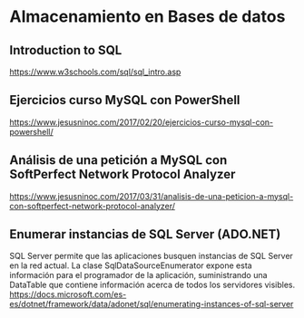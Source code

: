 # Almacenamiento en Bases de datos

## Introduction to SQL
https://www.w3schools.com/sql/sql_intro.asp

## Ejercicios curso MySQL con PowerShell
https://www.jesusninoc.com/2017/02/20/ejercicios-curso-mysql-con-powershell/

## Análisis de una petición a MySQL con SoftPerfect Network Protocol Analyzer
https://www.jesusninoc.com/2017/03/31/analisis-de-una-peticion-a-mysql-con-softperfect-network-protocol-analyzer/

## Enumerar instancias de SQL Server (ADO.NET)
SQL Server permite que las aplicaciones busquen instancias de SQL Server en la red actual. La clase SqlDataSourceEnumerator expone esta información para el programador de la aplicación, suministrando una DataTable que contiene información acerca de todos los servidores visibles.
https://docs.microsoft.com/es-es/dotnet/framework/data/adonet/sql/enumerating-instances-of-sql-server
